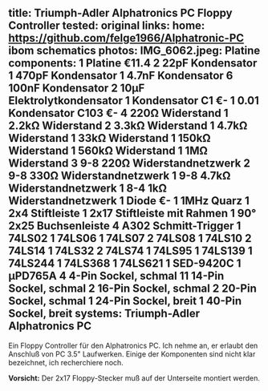 title: Triumph-Adler Alphatronics PC Floppy Controller
tested: original
links:
    home: https://github.com/felge1966/Alphatronic-PC
    ibom
    schematics
photos:
    IMG_6062.jpeg: Platine
components:
    1 Platine €11.4
    2 22pF Kondensator
    1 470pF Kondensator
    1 4.7nF Kondensator
    6 100nF Kondensator
    2 10µF Elektrolytkondensator
    1 Kondensator C1 €-
    1 0.01 Kondensator C103 €-
    4 220Ω Widerstand
    1 2.2kΩ Widerstand
    2 3.3kΩ Widerstand
    1 4.7kΩ Widerstand
    1 33kΩ Widerstand
    1 150kΩ Widerstand
    1 560kΩ Widerstand
    1 1MΩ Widerstand
    3 9-8 220Ω Widerstandnetzwerk
    2 9-8 330Ω Widerstandnetzwerk
    1 9-8 4.7kΩ Widerstandnetzwerk
    1 8-4 1kΩ Widerstandnetzwerk
    1 Diode €-
    1 1MHz Quarz
    1 2x4 Stiftleiste
    1 2x17 Stiftleiste mit Rahmen
    1 90° 2x25 Buchsenleiste
    4 A302 Schmitt-Trigger
    1 74LS02
    1 74LS06
    1 74LS07
    2 74LS08
    1 74LS10
    2 74LS14
    1 74LS32
    2 74LS74
    1 74LS95
    1 74LS139
    1 74LS244
    1 74LS368
    1 74LS621
    1 SED-9420C
    1 µPD765A
    4 4-Pin Sockel, schmal
    11 14-Pin Sockel, schmal
    2 16-Pin Sockel, schmal
    2 20-Pin Sockel, schmal
    1 24-Pin Sockel, breit
    1 40-Pin Sockel, breit
systems:
    Triumph-Adler Alphatronics PC
---
Ein Floppy Controller für den Alphatronics PC. Ich nehme an, er erlaubt den Anschluß von PC 3.5" Laufwerken. Einige der Komponenten sind nicht klar bezeichnet, ich recherchiere noch.

**Vorsicht:** Der 2x17 Floppy-Stecker muß auf der Unterseite montiert werden.
